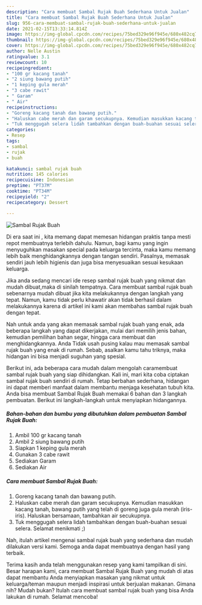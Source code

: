 ```yaml
---
description: "Cara membuat Sambal Rujak Buah Sederhana Untuk Jualan"
title: "Cara membuat Sambal Rujak Buah Sederhana Untuk Jualan"
slug: 956-cara-membuat-sambal-rujak-buah-sederhana-untuk-jualan
date: 2021-02-15T13:33:14.814Z
image: https://img-global.cpcdn.com/recipes/75bed329e96f945e/680x482cq70/sambal-rujak-buah-foto-resep-utama.jpg
thumbnail: https://img-global.cpcdn.com/recipes/75bed329e96f945e/680x482cq70/sambal-rujak-buah-foto-resep-utama.jpg
cover: https://img-global.cpcdn.com/recipes/75bed329e96f945e/680x482cq70/sambal-rujak-buah-foto-resep-utama.jpg
author: Nelle Austin
ratingvalue: 3.1
reviewcount: 10
recipeingredient:
- "100 gr kacang tanah"
- "2 siung bawang putih"
- "1 keping gula merah"
- "3 cabe rawit"
- " Garam"
- " Air"
recipeinstructions:
- "Goreng kacang tanah dan bawang putih."
- "Haluskan cabe merah dan garam secukupnya. Kemudian masukkan kacang tanah, bawang putih yang telah di goreng juga gula merah (iris-iris). Haluskan bersamaan, tambahkan air secukupnya."
- "Tuk menggugah selera lidah tambahkan dengan buah-buahan sesuai selera. Selamat menikmati ;)"
categories:
- Resep
tags:
- sambal
- rujak
- buah

katakunci: sambal rujak buah 
nutrition: 145 calories
recipecuisine: Indonesian
preptime: "PT37M"
cooktime: "PT34M"
recipeyield: "2"
recipecategory: Dessert

---
```



![Sambal Rujak Buah](https://img-global.cpcdn.com/recipes/75bed329e96f945e/680x482cq70/sambal-rujak-buah-foto-resep-utama.jpg)

Di era  saat ini , kita memang dapat memesan hidangan praktis tanpa mesti repot membuatnya terlebih dahulu. Namun, bagi kamu yang ingin menyuguhkan masakan special pada keluarga tercinta, maka kamu memang lebih baik menghidangkannya dengan tangan sendiri. Pasalnya, memasak sendiri jauh lebih higienis dan juga bisa menyesuaikan sesuai kesukaan keluarga.

Jika anda sedang mencari ide resep sambal rujak buah yang nikmat dan mudah dibuat,maka di sinilah tempatnya. Cara membuat sambal rujak buah  sebenarnya mudah dibuat jika kita melakukannya dengan langkah yang tepat. Namun, kamu tidak perlu khawatir akan tidak berhasil dalam melakukannya 
karena di artikel ini kami akan membahas sambal rujak buah dengan tepat.  



Nah untuk anda yang akan memasak sambal rujak buah yang enak, ada beberapa langkah yang dapat dikerjakan, mulai dari memilih jenis bahan, kemudian pemilihan bahan segar, hingga cara membuat dan menghidangkannya. Anda Tidak usah pusing kalau mau memasak sambal rujak buah yang enak di rumah. Sebab, asalkan kamu  tahu triknya, maka hidangan ini bisa menjadi suguhan yang spesial.

Berikut ini, ada beberapa cara mudah dalam mengolah caramembuat sambal rujak buah yang siap dihidangkan. Kali ini, mari kita coba ciptakan sambal rujak buah sendiri di rumah. Tetap berbahan sederhana, hidangan ini dapat memberi manfaat dalam membantu menjaga kesehatan tubuh kita. Anda bisa membuat Sambal Rujak Buah memakai 6 bahan dan 3 langkah pembuatan. Berikut ini langkah-langkah untuk menyiapkan hidangannya.

<!--inarticleads1-->

##### Bahan-bahan dan bumbu yang dibutuhkan dalam pembuatan Sambal Rujak Buah:

1. Ambil 100 gr kacang tanah
1. Ambil 2 siung bawang putih
1. Siapkan 1 keping gula merah
1. Gunakan 3 cabe rawit
1. Sediakan  Garam
1. Sediakan  Air




<!--inarticleads2-->

##### Cara membuat Sambal Rujak Buah:

1. Goreng kacang tanah dan bawang putih.
1. Haluskan cabe merah dan garam secukupnya. Kemudian masukkan kacang tanah, bawang putih yang telah di goreng juga gula merah (iris-iris). Haluskan bersamaan, tambahkan air secukupnya.
1. Tuk menggugah selera lidah tambahkan dengan buah-buahan sesuai selera. Selamat menikmati ;)




Nah, itulah artikel mengenai  sambal rujak buah  yang sederhana dan mudah dilakukan versi kami. Semoga anda dapat membuatnya dengan hasil yang terbaik. 

Terima kasih anda telah menggunakan resep yang kami tampilkan di sini. Besar harapan kami, cara membuat  Sambal Rujak Buah yang mudah di atas dapat membantu Anda menyiapkan masakan yang nikmat untuk keluarga/teman maupun menjadi inspirasi untuk berjualan makanan. Gimana nih? Mudah bukan? Itulah cara membuat sambal rujak buah yang bisa Anda lakukan di rumah. Selamat mencoba!

